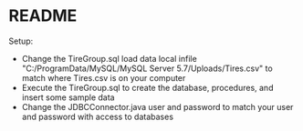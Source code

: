 # README
Setup: 
* Change the TireGroup.sql load data local infile "C:/ProgramData/MySQL/MySQL Server 5.7/Uploads/Tires.csv" to match where Tires.csv is on your computer
* Execute the TireGroup.sql to create the database, procedures, and insert some sample data
* Change the JDBCConnector.java user and password to match your user and password with access to databases
